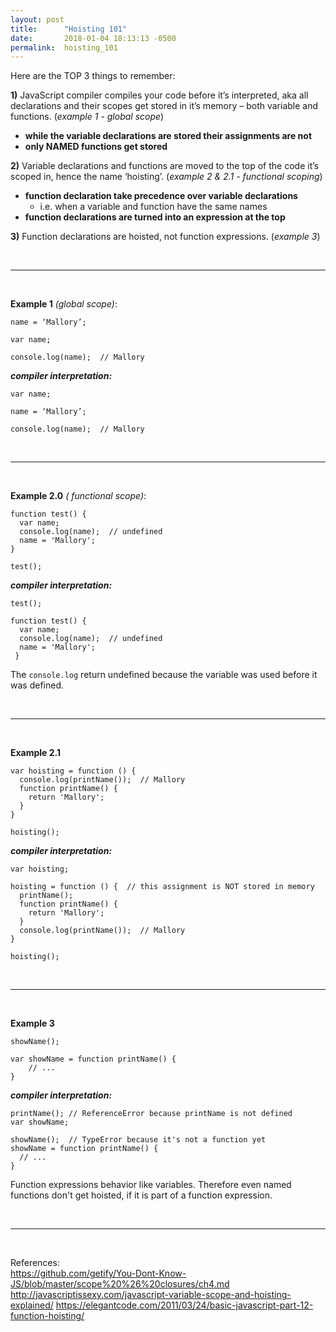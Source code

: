 ```yaml
---
layout: post
title:      "Hoisting 101"
date:       2018-01-04 18:13:13 -0500
permalink:  hoisting_101
---
```



Here are the TOP 3 things to remember:

**1)** JavaScript compiler compiles your code before it’s interpreted, aka all declarations and their scopes get stored in it’s memory – both variable and functions. (*example 1 - global scope*)
* **while the variable declarations are stored their assignments are not**
* **only NAMED functions get stored** 

**2)** Variable declarations and functions are moved to the top of the code it’s scoped in, hence the name ‘hoisting’. (*example 2 & 2.1 - functional scoping*)
* **function declaration take precedence over variable declarations**
  * i.e. when a variable and function have the same names
* **function declarations are turned into an expression at the top**

**3)** Function declarations are hoisted, not function expressions. (*example 3*)

<br />
<hr />
<br />

**Example 1** *(global scope)*:
```
name = ‘Mallory’; 

var name;

console.log(name);  // Mallory
```

***compiler interpretation:***
```
var name;

name = ‘Mallory’;

console.log(name);  // Mallory
```

<br />
<hr />
<br />

**Example 2.0** *( functional scope)*:
```
function test() {
  var name;
  console.log(name);  // undefined
  name = 'Mallory';	
}
							                                                                                          
test();

```

***compiler interpretation:***
```
test();

function test() {
  var name;
  console.log(name);  // undefined
  name = 'Mallory';
 } 
```
The `console.log` return undefined because the variable was used before it was defined.

<br />
<hr />
<br />

**Example 2.1**
```
var hoisting = function () {
  console.log(printName());  // Mallory
  function printName() {
    return 'Mallory';
  }
}
							                                                                                              
hoisting();
```							                                                                                          
																																																				 
***compiler interpretation:***
 ```
 var hoisting;
 
 hoisting = function () {  // this assignment is NOT stored in memory
   printName();
   function printName() {
     return 'Mallory';
   }
   console.log(printName());  // Mallory
}

 hoisting();		
```

<br />
<hr />
<br />

**Example 3**
```
showName();

var showName = function printName() {
    // ...
}
```

***compiler interpretation:***
 ```
 printName(); // ReferenceError because printName is not defined
 var showName; 
 
 showName();  // TypeError because it's not a function yet
 showName = function printName() {
   // ... 
 }
 ```

Function expressions behavior like variables.  Therefore even named functions don't get hoisted, if it is part of a function expression. 

<br />
<hr />
<br />

References:
<br />
    https://github.com/getify/You-Dont-Know-JS/blob/master/scope%20%26%20closures/ch4.md
    http://javascriptissexy.com/javascript-variable-scope-and-hoisting-explained/
    https://elegantcode.com/2011/03/24/basic-javascript-part-12-function-hoisting/

